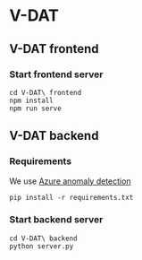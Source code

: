 # V-DAT

## V-DAT frontend

### Start frontend server

```
cd V-DAT\ frontend
npm install
npm run serve
```

## V-DAT backend

### Requirements

We use [Azure anomaly detection](https://azure.microsoft.com/en-us/products/cognitive-services/anomaly-detector/) 

```
pip install -r requirements.txt
```

### Start backend server

```
cd V-DAT\ backend
python server.py
```


